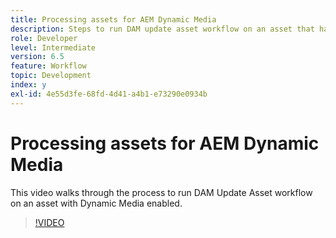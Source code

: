 ```yaml
---
title: Processing assets for AEM Dynamic Media
description: Steps to run DAM update asset workflow on an asset that has Dynamic Media Enabled.
role: Developer
level: Intermediate
version: 6.5
feature: Workflow
topic: Development
index: y
exl-id: 4e55d3fe-68fd-4d41-a4b1-e73290e0934b
---
```

# Processing assets for AEM Dynamic Media

This video walks through the process to run DAM Update Asset workflow on an asset with Dynamic Media enabled.

>[!VIDEO](https://video.tv.adobe.com/v/335456?quality=12&learn=on)
